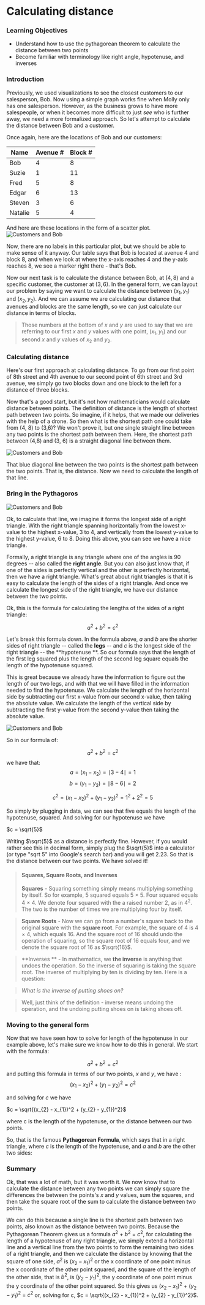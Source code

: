 
# Calculating distance

### Learning Objectives

* Understand how to use the pythagorean theorem to calculate the distance between two points
* Become familiar with terminology like right angle, hypotenuse, and inverses

### Introduction

Previously, we used visualizations to see the closest customers to our salesperson, Bob.  Now using a simple graph works fine when Molly only has one salesperson.  However, as the business grows to have more salespeople, or when it becomes more difficult to just *see* who is further away, we need a more formalized approach.  So let's attempt to calculate the distance between Bob and a customer.

Once again, here are the locations of Bob and our customers:

| Name | Avenue #| Block # | 
|------|------| ------     |
| Bob    | 4  |     8     | 
| Suzie  | 1  |     11     | 
| Fred   | 5  |     8     | 
| Edgar  | 6  |     13     | 
| Steven | 3  |     6     | 
| Natalie| 5  |     4     | 

And here are these locations in the form of a scatter plot.
![Customers and Bob](./customers-plot.png "Customers and Bob")

Now, there are no labels in this particular plot, but we should be able to make sense of it anyway.  Our table says that Bob is located at avenue 4 and block 8, and when we look at where the x-axis reaches 4 and the y-axis reaches 8, we see a marker right there - that's Bob.

Now our next task is to calculate the distance between Bob, at $(4, 8)$ and a specific customer, the customer at $(3, 6)$.  In the general form, we can layout our problem by saying we want to calculate the distance between $(x_1, y_1)$ and $(x_2, y_2)$.  And we can assume we are calculating our distance that avenues and blocks are the same length, so we can just calculate our distance in terms of blocks. 

> Those numbers at the bottom of $x$ and $y$ are used to say that we are referring to our first $x$ and $y$ values with one point, $(x_1, y_1)$ and our second $x$ and $y$ values of $x_2$ and $y_2$.

### Calculating distance

Here's our first approach at calculating distance.  To go from our first point of 8th street and 4th avenue to our second point of 6th street and 3rd avenue, we simply go two blocks down and one block to the left for a distance of three blocks.  

Now that's a good start, but it's not how mathematicians would calculate distance between points.  The definition of distance is the length of shortest path between two points.  So imagine, if it helps, that we made our deliveries with the help of a drone.  So then what is the shortest path one could take from (4, 8) to (3,6)? We won't prove it, but one single straight line between any two points is the shortest path between them.  Here, the shortest path between (4,8) and (3, 6) is a straight diagonal line between them.  

![Customers and Bob](./customers-line.png "Customers and Bob")

That blue diagonal line between the two points is the shortest path between the two points.  That is, the distance.  Now we need to calculate the length of that line.

### Bring in the Pythagoros

![Customers and Bob](./triangle-definitions.png "Customers and Bob") 

Ok, to calculate that line, we imagine it forms the longest side of a right triangle.  With the right triangle spanning horizontally from the lowest x-value to the highest x-value, 3 to 4, and vertically from the lowest y-value to the highest y-value, 6 to 8.  Doing this above, you can see we have a nice triangle.

Formally, a right triangle is any triangle where one of the angles is 90 degrees -- also called the **right angle**.  But you can also just know that, if one of the sides is perfectly vertical and the other is perfectly horizontal, then we have a right triangle.  What's great about right triangles is that it is easy to calculate the length of the sides of a right triangle.  And once we calculate the longest side of the right triangle, we have our distance between the two points.  

Ok, this is the formula for calculating the lengths of the sides of a right triangle: 

$$ a^2 + b^2 = c^2 $$

Let's break this formula down.  In the formula above, $a$ and $b$ are the shorter sides of right triangle -- called the **legs** -- and $c$ is the longest side of the right triangle -- the **hypotenuse **.  So our formula says that the length of the first leg squared plus the length of the second leg square equals the length of the hypotenuse squared.  

This is great because we already have the information to figure out the length of our two legs, and with that we will have filled in the information needed to find the hypotenuse.  We calculate the length of the horizontal side by subtracting our first x-value from our second x-value, then taking the absolute value.  We calculate the length of the vertical side by subtracting the first y-value from the second y-value then taking the absolute value.

![Customers and Bob](./triangle-customers.png "Customers and Bob")

So in our formula of: 

$$ a^2 + b^2 = c^2 $$ we have that: 
$$a = (x_1 - x_2) = \mid 3 - 4 \mid = 1 $$
$$b = (y_1 - y_2) = \mid 8 - 6 \mid = 2 $$

$$ c^2 = (x_1 - x_2)^2 + (y_1 - y_2)^2 = 1^2 + 2^2 = 5 $$

So simply by plugging in data, we can see that five equals the length of the hypotenuse, squared.  And solving for our hypotenuse we have

$c = \sqrt{5}$

Writing $\sqrt{5}$ as a distance is perfectly fine.  However, if you would rather see this in decimal form, simply plug the $\sqrt{5}$ into a calculator (or type "sqrt 5" into Google's search bar) and you will get 2.23.  So that is the distance between our two points.  We have solved it!

> #### Squares, Square Roots, and Inverses
> **Squares** - Squaring something simply means multiplying something by itself.  So for example, 5 squared equals 5 $\times$ 5.  Four squared equals 4 $\times$ 4.  We denote four squared with the a raised number 2, as in $4^2$.  The two is the number of times we are multiplying four by itself.  


> **Square Roots** - Now we can go from a number's square back to the original square with the **square root**.  For example, the square of 4 is 4 $\times$ 4, which equals 16.  And the square root of 16 should undo the operation of squaring, so the square root of 16 equals four, and we denote the square root of 16 as $\sqrt{16}$.


> **Inverses ** - In mathematics, we **the inverse** is anything that undoes the operation.  So the inverse of squaring is taking the square root.  The inverse of multiplying by ten is dividing by ten.  Here is a question: 

> *What is the inverse of putting shoes on?*

> Well, just think of the definition - inverse means undoing the operation, and the undoing putting shoes on is taking shoes off.

### Moving to the general form

Now that we have seen how to solve for length of the hypotenuse in our example above, let's make sure we know how to do this in general.  We start with the formula: 

$$ a^2 + b^2 = c^2 $$
and putting this formula in terms of our two points, $x$ and $y$, we have : 
$$ (x_1 - x_2)^2 + (y_1 - y_2)^2 = c^2 $$

and solving for $c$ we have 

$c = \sqrt{(x_{2} - x_{1})^2 + (y_{2} - y_{1})^2}$

where c is the length of the hypotenuse, or the distance between our two points.

So, that is the famous **Pythagorean Formula**, which says that in a right triangle, where $c$ is the length of the hypotenuse, and $a$ and $b$ are the other two sides: 

### Summary

Ok, that was a lot of math, but it was worth it.  We now know that to calculate the distance between any two points we can simply square the differences the between the points's $x$ and $y$ values, sum the squares, and then take the square root of the sum to calculate the distance between two points.

We can do this because a single line is the shortest path between two points, also known as the distance between two points.  Because the Pythagorean Theorem gives us a formula $a^2$ + $b^2$ = $c^2$,  for calculating the length of a hypotenuse of any right triangle, we simply extend a horizontal line and a vertical line from the two points to form the remaining two sides of a right triangle, and then we calculate the distance by knowing that the square of one side, $a^2$ is $(x_{2} - x_{1})^2$ or the x coordinate of one point minus the x coordinate of the other point squared, and the square of the length of the other side, that is $b^2$, is $(y_{2} - y_{1})^2$, the y coordinate of one point minus the y coordinate of the other point squared.  So this gives us $(x_{2} - x_{1})^2$ + $(y_{2} - y_{1})^2$ = $c^2$ or, solving for c, $c = \sqrt{(x_{2} - x_{1})^2 + (y_{2} - y_{1})^2}$.

